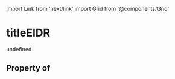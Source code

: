 import Link from 'next/link'
import Grid from '@components/Grid'

# titleEIDR

undefined

## Property of



